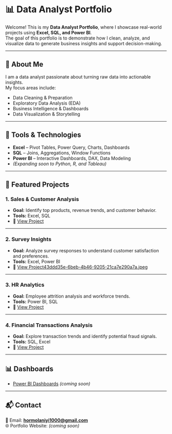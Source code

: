 # 📊 Data Analyst Portfolio  

Welcome! This is my **Data Analyst Portfolio**, where I showcase real-world projects using **Excel, SQL, and Power BI**.  
The goal of this portfolio is to demonstrate how I clean, analyze, and visualize data to generate business insights and support decision-making.  

---

## 🔹 About Me  
I am a data analyst passionate about turning raw data into actionable insights.  
My focus areas include:  
- Data Cleaning & Preparation  
- Exploratory Data Analysis (EDA)  
- Business Intelligence & Dashboards  
- Data Visualization & Storytelling  

---

## 🔹 Tools & Technologies  
- **Excel** – Pivot Tables, Power Query, Charts, Dashboards  
- **SQL** – Joins, Aggregations, Window Functions  
- **Power BI** – Interactive Dashboards, DAX, Data Modeling  
- *(Expanding soon to Python, R, and Tableau)*  

---

## 📂 Featured Projects  

### 1. Sales & Customer Analysis  
- **Goal:** Identify top products, revenue trends, and customer behavior.  
- **Tools:** Excel, SQL  
- 📁 [View Project](./Sales-Customer-Analysis)  

---

### 2. Survey Insights  
- **Goal:** Analyze survey responses to understand customer satisfaction and preferences.  
- **Tools:** Excel, Power BI  
- 📁 [View Project43ddd35e-6beb-4b46-9205-21ca7e290a7a.jpeg ](Survey-Insist)  

---

### 3. HR Analytics  
- **Goal:** Employee attrition analysis and workforce trends.  
- **Tools:** Power BI, SQL  
- 📁 [View Project](./HR-Analytics)  

---

### 4. Financial Transactions Analysis  
- **Goal:** Explore transaction trends and identify potential fraud signals.  
- **Tools:** SQL, Excel  
- 📁 [View Project](./Financial-Transactions)  

---

## 📊 Dashboards  
- [Power BI Dashboards](#) *(coming soon)*  
---

## 📬 Contact  
📧 Email: **hormolaniyi1000@gmail.com**  
🌐 Portfolio Website: *(coming soon)*  
